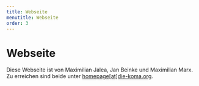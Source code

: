 ```yaml
---
title: Webseite
menutitle: Webseite
order: 3
---
```


# Webseite

Diese Webseite ist von Maximilian Jalea, Jan Beinke und Maximilian Marx. Zu erreichen sind beide unter [homepage[at]die-koma.org](mailto:homepage@die-koma.org).
